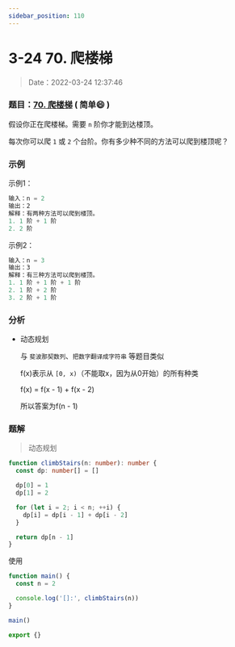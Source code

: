 ```yaml
---
sidebar_position: 110
---
```


# 3-24 70. 爬楼梯

> Date：2022-03-24 12:37:46

### 题目：[70. 爬楼梯](https://leetcode-cn.com/problems/climbing-stairs/) ( 简单:smile: ) 

假设你正在爬楼梯。需要 `n` 阶你才能到达楼顶。

每次你可以爬 `1` 或 `2` 个台阶。你有多少种不同的方法可以爬到楼顶呢？

### 示例

示例1：

```ts
输入：n = 2
输出：2
解释：有两种方法可以爬到楼顶。
1. 1 阶 + 1 阶
2. 2 阶
```

示例2：

```ts
输入：n = 3
输出：3
解释：有三种方法可以爬到楼顶。
1. 1 阶 + 1 阶 + 1 阶
2. 1 阶 + 2 阶
3. 2 阶 + 1 阶
```

### 分析

- 动态规划

  与 `斐波那契数列`、`把数字翻译成字符串` 等题目类似

  f(x)表示从 `[0, x)`（不能取x，因为从0开始）的所有种类

  f(x) = f(x - 1) + f(x - 2)

  所以答案为f(n - 1)

### 题解

> 动态规划

```ts
function climbStairs(n: number): number {
  const dp: number[] = []

  dp[0] = 1
  dp[1] = 2

  for (let i = 2; i < n; ++i) {
    dp[i] = dp[i - 1] + dp[i - 2]
  }

  return dp[n - 1]
}
```

使用

```ts
function main() {
  const n = 2

  console.log('[]:', climbStairs(n))
}

main()

export {}
```

